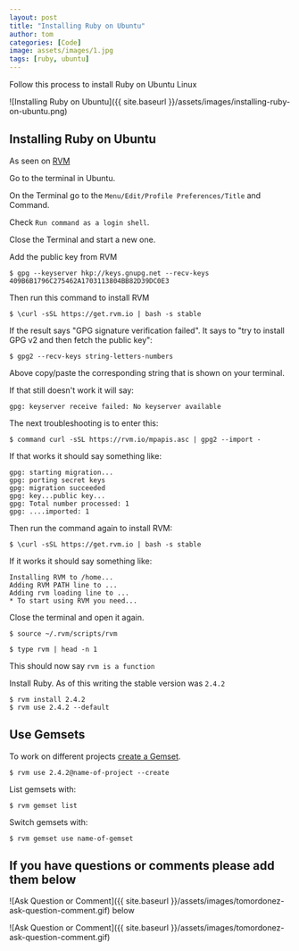 ```yaml
---
layout: post
title: "Installing Ruby on Ubuntu"
author: tom
categories: [Code]
image: assets/images/1.jpg
tags: [ruby, ubuntu]
---
```


Follow this process to install Ruby on Ubuntu Linux

![Installing Ruby on Ubuntu]({{ site.baseurl }}/assets/images/installing-ruby-on-ubuntu.png)

## Installing Ruby on Ubuntu

As seen on <a href="http://rvm.io/" target="_blank">RVM</a>

Go to the terminal in Ubuntu.

On the Terminal go to the `Menu/Edit/Profile Preferences/Title` and Command.

Check `Run command as a login shell`.

Close the Terminal and start a new one.

Add the public key from RVM

    $ gpg --keyserver hkp://keys.gnupg.net --recv-keys 409B6B1796C275462A1703113804BB82D39DC0E3

Then run this command to install RVM

    $ \curl -sSL https://get.rvm.io | bash -s stable

If the result says "GPG signature verification failed". It says to "try to install GPG v2 and then fetch the public key":

    $ gpg2 --recv-keys string-letters-numbers

Above copy/paste the corresponding string that is shown on your terminal.

If that still doesn't work it will say:

    gpg: keyserver receive failed: No keyserver available

The next troubleshooting is to enter this:

    $ command curl -sSL https://rvm.io/mpapis.asc | gpg2 --import -

If that works it should say something like:

    gpg: starting migration...
    gpg: porting secret keys
    gpg: migration succeeded
    gpg: key...public key...
    gpg: Total number processed: 1
    gpg: ....imported: 1

Then run the command again to install RVM:

    $ \curl -sSL https://get.rvm.io | bash -s stable

If it works it should say something like:

    Installing RVM to /home...
    Adding RVM PATH line to ...
    Adding rvm loading line to ...
    * To start using RVM you need...

Close the terminal and open it again.

    $ source ~/.rvm/scripts/rvm

    $ type rvm | head -n 1

This should now say `rvm is a function`

Install Ruby. As of this writing the stable version was `2.4.2`

    $ rvm install 2.4.2
    $ rvm use 2.4.2 --default

## Use Gemsets

To work on different projects <a href="http://rvm.io/gemsets/creating" target="_blank">create a Gemset</a>.

    $ rvm use 2.4.2@name-of-project --create

List gemsets with:

    $ rvm gemset list

Switch gemsets with:

    $ rvm gemset use name-of-gemset


## If you have questions or comments please add them below

![Ask Question or Comment]({{ site.baseurl }}/assets/images/tomordonez-ask-question-comment.gif)
 below

![Ask Question or Comment]({{ site.baseurl }}/assets/images/tomordonez-ask-question-comment.gif)
